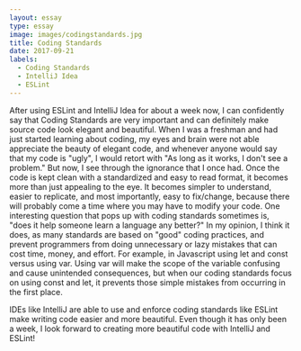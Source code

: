 ```yaml
---
layout: essay
type: essay
image: images/codingstandards.jpg
title: Coding Standards
date: 2017-09-21
labels:
  - Coding Standards
  - IntelliJ Idea
  - ESLint
---
```


After using ESLint and IntelliJ Idea for about a week now, I can confidently say that Coding Standards
are very important and can definitely make source code look elegant and beautiful. When I was a freshman
and had just started learning about coding, my eyes and brain were not able appreciate the beauty of
elegant code, and whenever anyone would say that my code is "ugly", I would retort with "As long as it 
works, I don't see a problem." But now, I see through the ignorance that I once had. Once the code is 
kept clean with a standardized and easy to read format, it becomes more than just appealing to the eye.
It becomes simpler to understand, easier to replicate, and most importantly, easy to fix/change, because
there will probably come a time where you may have to modify your code. One interesting question that
pops up with coding standards sometimes is, "does it help someone learn a language any better?" In my opinion, 
I think it does, as many standards are based on "good" coding practices, and prevent programmers from
doing unnecessary or lazy mistakes that can cost time, money, and effort. For example, in Javascript
using let and const versus using var. Using var will make the scope of the variable confusing and cause
unintended consequences, but when our coding standards focus on using const and let, it prevents those
simple mistakes from occurring in the first place.

IDEs like IntelliJ are able to use and enforce coding standards like ESLint make writing code easier and
more beautiful. Even though it has only been a week, I look forward to creating more beautiful code
with IntelliJ and ESLint!

